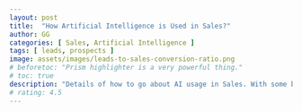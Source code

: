 ```yaml
---
layout: post
title:  "How Artificial Intelligence is Used in Sales?"
author: GG
categories: [ Sales, Artificial Intelligence ]
tags: [ leads, prospects ]
image: assets/images/leads-to-sales-conversion-ratio.png
# beforetoc: "Prism highlighter is a very powerful thing."
# toc: true
description: "Details of how to go about AI usage in Sales. With some basics and tools in various phases of sales."
# rating: 4.5
---
```

<Summary Text>